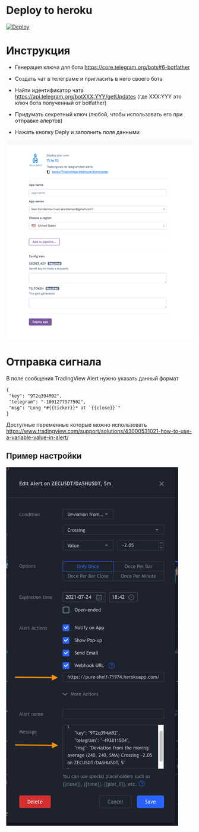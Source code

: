 # Deploy to heroku
[![Deploy](https://www.herokucdn.com/deploy/button.svg)](https://heroku.com/deploy)

# Инструкция

* Генерация ключа для бота https://core.telegram.org/bots#6-botfather

* Создать чат в телеграме и пригласить в него своего бота

* Найти идентификатор чата https://api.telegram.org/botXXX:YYY/getUpdates (где XXX:YYY это ключ бота полученный от botfather)

* Придумать секретный ключ (любой, чтобы использовать его при отправке алертов)

* Нажать кнопку Deply и заполнить поля данными

![Heroku Deploy](/assets/heroku_deploy.png)

# Отправка сигнала

В поле сообщения TradingView Alert нужно указать данный формат

```
{
 "key": "9T2q394M92",
 "telegram": "-1001277977502",
 "msg": "Long *#{{ticker}}* at `{{close}}`"
}
```

Доступные переменные которые можно использовать
https://www.tradingview.com/support/solutions/43000531021-how-to-use-a-variable-value-in-alert/

## Пример настройки 

![TradingView Alert](/assets/alert_example.png)